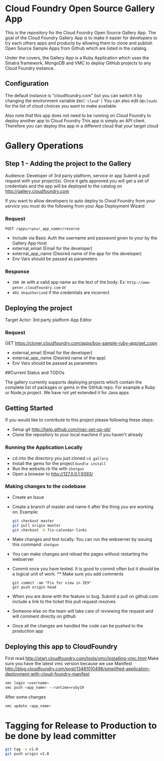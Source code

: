 # Cloud Foundry Open Source Gallery App
This is the repository for the Cloud Foundry Open Source Gallery App.
The goal of the Cloud Foundry Gallery App is to make it easier for developers to try each others apps and products by
allowing them to clone and publish Open Source Sample Apps from Github which are listed in the catalog.

Under the covers, the Gallery App is a Ruby Application which uses the Sinatra framework, MongoDB and VMC to deploy
GitHub projects to any Cloud Foundry instance.

## Configuration
The default instance is "cloudfoundry.com"  but you can switch it by changing the environment variable `ENV['cloud']`
You can also edit `@@clouds` for the list of cloud choices you want to make available

Also note that this app does not need to be running on Cloud Foundry to deploy another app to Cloud Foundry
This app is simply an API client. Therefore you can deploy this app in a different cloud that your target cloud

# Gallery Operations

## Step 1 - Adding the project to the Gallery

Audience: Developer of 3rd party platform, service or app
Submit a pull request with your project(s). Once it gets approved you will get a set of credentials and the app will be deployed to the catalog on
http://gallery.cloudfoundry.com

If you want to allow developers to auto deploy to Cloud Foundry from your service you must do the following from your App Deployment Wizard

### Request

`POST /apps/<your_app_name>/reserve`

* Include via Basic Auth the username and password given to your by the Gallery App Host
* external_email (Email for the developer)
* external_app_name (Desired name of the app for the developer)
* Env Vars should be passed as parameters

### Response

* `200 OK` with a valid app name as the text of the body. Ex: `http://www-peter.cloudfoundry.com`   or
* `401 Unauthorized` if the credentials are incorrect

## Deploying the project

Target Actor: 3rd party platform App Editor

### Request

GET https://cloner.cloudfoundry.com/apps/box-sample-ruby-app/get_copy

* external_email (Email for the developer)
* external_app_name (Desired name of the app)
* Env Vars should be passed as parameters




##Current Status and TODOs

The gallery currently supports deploying projects which contain the complete list of packages or gems in the GitHub repo.
For example a Ruby or Node.js project. We have not yet extended it for Java apps


## Getting Started
If you would like to contribute to this project please following these steps:

* Setup git http://help.github.com/mac-set-up-git/
* Clone the repository to your local machine if you haven't already

### Running the Application Locally

* cd into the directory you just cloned `cd gallery`
* Install the gems for the project `bundle install`
* Run the website.rb file with `shotgun`
* Open a browser to http://127.0.0.1:9393/


### Making changes to the codebase
* Create an Issue
* Create a branch of master and name it after the thing you are working on. Example:

  ```bash
  git checkout master
  git pull origin master
  git checkout -b fix-calendar-links
  ```

* Make changes and test locally. You can run the webserver by issuing this command:  `shotgun`
* You can make changes and reload the pages without restarting the webserver

* Commit once you have tested. It is good to commit often but it should be a logical unit of work. 
** Make sure you add comments

  ```
  git commit -am "Fix for view in IE9"
  git push origin head
  ```

* When you are done with the feature or bug. Submit a pull on github.com include a link to the ticket this pull request resolves
* Someone else on the team will take care of reviewing the request and will comment directly on github
* Once all the changes are handled the code can be pushed to the production app


## Deploying this app to CloudFoundry
First read http://start.cloudfoundry.com/tools/vmc/installing-vmc.html
Make sure you have the latest vmc version because we use Manifest
http://blog.cloudfoundry.com/post/13481010498/simplified-application-deployment-with-cloud-foundry-manifest

  ```bash
  vmc login <username>
  vmc push <app_name> --runtime=ruby19
  ```


  After some changes
  ```bash
  vmc update <app_name>
  ```

# Tagging for Release to Production to be done by lead committer

  ```bash
  git tag -a v1.0
  git push origin v1.0
  ```


